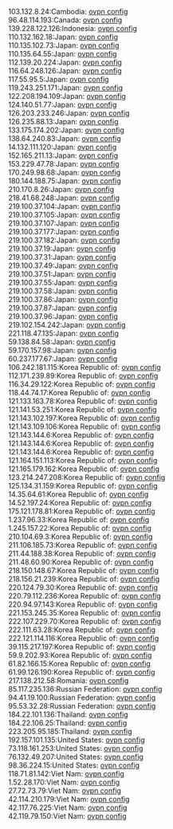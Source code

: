 103.132.8.24:Cambodia: [ovpn config](vpn/103_132_8_24.ovpn)  
96.48.114.193:Canada: [ovpn config](vpn/96_48_114_193.ovpn)  
139.228.122.126:Indonesia: [ovpn config](vpn/139_228_122_126.ovpn)  
110.132.162.18:Japan: [ovpn config](vpn/110_132_162_18.ovpn)  
110.135.102.73:Japan: [ovpn config](vpn/110_135_102_73.ovpn)  
110.135.64.55:Japan: [ovpn config](vpn/110_135_64_55.ovpn)  
112.139.20.224:Japan: [ovpn config](vpn/112_139_20_224.ovpn)  
116.64.248.126:Japan: [ovpn config](vpn/116_64_248_126.ovpn)  
117.55.95.5:Japan: [ovpn config](vpn/117_55_95_5.ovpn)  
119.243.251.171:Japan: [ovpn config](vpn/119_243_251_171.ovpn)  
122.208.194.109:Japan: [ovpn config](vpn/122_208_194_109.ovpn)  
124.140.51.77:Japan: [ovpn config](vpn/124_140_51_77.ovpn)  
126.203.233.246:Japan: [ovpn config](vpn/126_203_233_246.ovpn)  
126.235.88.13:Japan: [ovpn config](vpn/126_235_88_13.ovpn)  
133.175.174.202:Japan: [ovpn config](vpn/133_175_174_202.ovpn)  
138.64.240.83:Japan: [ovpn config](vpn/138_64_240_83.ovpn)  
14.132.111.120:Japan: [ovpn config](vpn/14_132_111_120.ovpn)  
152.165.211.13:Japan: [ovpn config](vpn/152_165_211_13.ovpn)  
153.229.47.78:Japan: [ovpn config](vpn/153_229_47_78.ovpn)  
170.249.98.68:Japan: [ovpn config](vpn/170_249_98_68.ovpn)  
180.144.188.75:Japan: [ovpn config](vpn/180_144_188_75.ovpn)  
210.170.8.26:Japan: [ovpn config](vpn/210_170_8_26.ovpn)  
218.41.68.248:Japan: [ovpn config](vpn/218_41_68_248.ovpn)  
219.100.37.104:Japan: [ovpn config](vpn/219_100_37_104.ovpn)  
219.100.37.105:Japan: [ovpn config](vpn/219_100_37_105.ovpn)  
219.100.37.107:Japan: [ovpn config](vpn/219_100_37_107.ovpn)  
219.100.37.177:Japan: [ovpn config](vpn/219_100_37_177.ovpn)  
219.100.37.182:Japan: [ovpn config](vpn/219_100_37_182.ovpn)  
219.100.37.19:Japan: [ovpn config](vpn/219_100_37_19.ovpn)  
219.100.37.31:Japan: [ovpn config](vpn/219_100_37_31.ovpn)  
219.100.37.49:Japan: [ovpn config](vpn/219_100_37_49.ovpn)  
219.100.37.51:Japan: [ovpn config](vpn/219_100_37_51.ovpn)  
219.100.37.55:Japan: [ovpn config](vpn/219_100_37_55.ovpn)  
219.100.37.58:Japan: [ovpn config](vpn/219_100_37_58.ovpn)  
219.100.37.86:Japan: [ovpn config](vpn/219_100_37_86.ovpn)  
219.100.37.87:Japan: [ovpn config](vpn/219_100_37_87.ovpn)  
219.100.37.96:Japan: [ovpn config](vpn/219_100_37_96.ovpn)  
219.102.154.242:Japan: [ovpn config](vpn/219_102_154_242.ovpn)  
221.118.47.135:Japan: [ovpn config](vpn/221_118_47_135.ovpn)  
59.138.84.58:Japan: [ovpn config](vpn/59_138_84_58.ovpn)  
59.170.157.98:Japan: [ovpn config](vpn/59_170_157_98.ovpn)  
60.237.177.67:Japan: [ovpn config](vpn/60_237_177_67.ovpn)  
106.242.181.115:Korea Republic of: [ovpn config](vpn/106_242_181_115.ovpn)  
112.171.239.89:Korea Republic of: [ovpn config](vpn/112_171_239_89.ovpn)  
116.34.29.122:Korea Republic of: [ovpn config](vpn/116_34_29_122.ovpn)  
118.44.74.17:Korea Republic of: [ovpn config](vpn/118_44_74_17.ovpn)  
121.133.163.78:Korea Republic of: [ovpn config](vpn/121_133_163_78.ovpn)  
121.141.53.251:Korea Republic of: [ovpn config](vpn/121_141_53_251.ovpn)  
121.143.102.197:Korea Republic of: [ovpn config](vpn/121_143_102_197.ovpn)  
121.143.109.106:Korea Republic of: [ovpn config](vpn/121_143_109_106.ovpn)  
121.143.144.6:Korea Republic of: [ovpn config](vpn/121_143_144_6.ovpn)  
121.143.144.6:Korea Republic of: [ovpn config](vpn/121_143_144_6.ovpn)  
121.143.144.6:Korea Republic of: [ovpn config](vpn/121_143_144_6.ovpn)  
121.164.151.113:Korea Republic of: [ovpn config](vpn/121_164_151_113.ovpn)  
121.165.179.162:Korea Republic of: [ovpn config](vpn/121_165_179_162.ovpn)  
123.214.247.208:Korea Republic of: [ovpn config](vpn/123_214_247_208.ovpn)  
125.134.31.159:Korea Republic of: [ovpn config](vpn/125_134_31_159.ovpn)  
14.35.64.61:Korea Republic of: [ovpn config](vpn/14_35_64_61.ovpn)  
14.52.197.24:Korea Republic of: [ovpn config](vpn/14_52_197_24.ovpn)  
175.121.178.81:Korea Republic of: [ovpn config](vpn/175_121_178_81.ovpn)  
1.237.96.33:Korea Republic of: [ovpn config](vpn/1_237_96_33.ovpn)  
1.245.157.22:Korea Republic of: [ovpn config](vpn/1_245_157_22.ovpn)  
210.104.69.3:Korea Republic of: [ovpn config](vpn/210_104_69_3.ovpn)  
211.106.185.73:Korea Republic of: [ovpn config](vpn/211_106_185_73.ovpn)  
211.44.188.38:Korea Republic of: [ovpn config](vpn/211_44_188_38.ovpn)  
211.48.60.90:Korea Republic of: [ovpn config](vpn/211_48_60_90.ovpn)  
218.150.148.67:Korea Republic of: [ovpn config](vpn/218_150_148_67.ovpn)  
218.156.21.239:Korea Republic of: [ovpn config](vpn/218_156_21_239.ovpn)  
220.124.79.30:Korea Republic of: [ovpn config](vpn/220_124_79_30.ovpn)  
220.79.112.236:Korea Republic of: [ovpn config](vpn/220_79_112_236.ovpn)  
220.94.97.143:Korea Republic of: [ovpn config](vpn/220_94_97_143.ovpn)  
221.153.245.35:Korea Republic of: [ovpn config](vpn/221_153_245_35.ovpn)  
222.107.229.70:Korea Republic of: [ovpn config](vpn/222_107_229_70.ovpn)  
222.111.63.28:Korea Republic of: [ovpn config](vpn/222_111_63_28.ovpn)  
222.121.114.116:Korea Republic of: [ovpn config](vpn/222_121_114_116.ovpn)  
39.115.217.197:Korea Republic of: [ovpn config](vpn/39_115_217_197.ovpn)  
59.9.202.93:Korea Republic of: [ovpn config](vpn/59_9_202_93.ovpn)  
61.82.166.15:Korea Republic of: [ovpn config](vpn/61_82_166_15.ovpn)  
61.99.126.190:Korea Republic of: [ovpn config](vpn/61_99_126_190.ovpn)  
217.138.212.58:Romania: [ovpn config](vpn/217_138_212_58.ovpn)  
85.117.235.136:Russian Federation: [ovpn config](vpn/85_117_235_136.ovpn)  
94.41.19.100:Russian Federation: [ovpn config](vpn/94_41_19_100.ovpn)  
95.53.32.28:Russian Federation: [ovpn config](vpn/95_53_32_28.ovpn)  
184.22.101.136:Thailand: [ovpn config](vpn/184_22_101_136.ovpn)  
184.22.106.25:Thailand: [ovpn config](vpn/184_22_106_25.ovpn)  
223.205.95.185:Thailand: [ovpn config](vpn/223_205_95_185.ovpn)  
192.157.101.135:United States: [ovpn config](vpn/192_157_101_135.ovpn)  
73.118.161.253:United States: [ovpn config](vpn/73_118_161_253.ovpn)  
76.132.49.207:United States: [ovpn config](vpn/76_132_49_207.ovpn)  
98.36.224.15:United States: [ovpn config](vpn/98_36_224_15.ovpn)  
118.71.81.142:Viet Nam: [ovpn config](vpn/118_71_81_142.ovpn)  
1.52.28.170:Viet Nam: [ovpn config](vpn/1_52_28_170.ovpn)  
27.72.73.79:Viet Nam: [ovpn config](vpn/27_72_73_79.ovpn)  
42.114.210.179:Viet Nam: [ovpn config](vpn/42_114_210_179.ovpn)  
42.117.76.225:Viet Nam: [ovpn config](vpn/42_117_76_225.ovpn)  
42.119.79.150:Viet Nam: [ovpn config](vpn/42_119_79_150.ovpn)  
